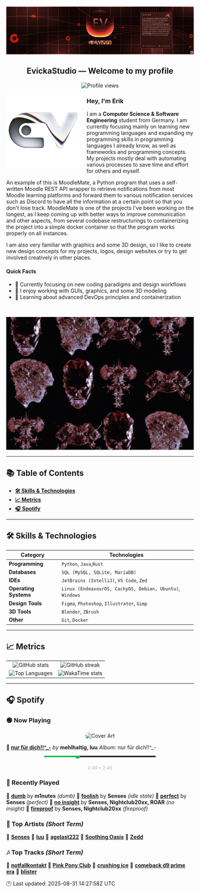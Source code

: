 <p align="center">
  <img src="assets/banner_2.webp" alt="Evicka Studio Banner" />
</p>

<h2 align="center">EvickaStudio — Welcome to my profile</h2>

<p align="center">
  <img src="https://komarev.com/ghpvc/?username=EvickaStudio&style=plastic&abbreviated=true&color=ff69b4" alt="Profile views" />
  <!-- Centering reference: using container alignment per CSS text-align guidance -->
</p>

<p>
  <img align="left" src="assets/liquid-logo-500.gif" alt="Evicka EV Logo" width="200" style="margin-right: 16px; margin-bottom: 8px;"/>
</p>

<h3>Hey, I'm Erik</h3>
<p>
  I am a <strong>Computer Science & Software Engineering</strong> student from
  Germany. I am currently focusing mainly on learning new programming
  languages and expanding my programming skills in programming languages I
  already know, as well as frameworks and programming concepts. My projects
  mostly deal with automating various processes to save time and effort for
  others and myself.
</p>
<p>
  An example of this is MoodleMate, a Python program that uses a
  self-written Moodle REST API wrapper to retrieve notifications from most
  Moodle learning platforms and forward them to various notification
  services such as Discord to have all the information at a certain point
  so that you don't lose track. MoodleMate is one of the projects I've been
  working on the longest, as I keep coming up with better ways to improve
  communication and other aspects, from several codebase restructurings to
  containerizing the project into a simple docker container so that the
  program works properly on all instances.
</p>
<p>
  I am also very familiar with graphics and some 3D design, so I like to
  create new design concepts for my projects, logos, design websites or try
  to get involved creatively in other places.
</p>

<h4>Quick Facts</h4>
<ul>
  <li>🔬 Currently focusing on new coding paradigms and design workflows</li>
  <li>👀 I enjoy working with GUIs, graphics, and some 3D modeling</li>
  <li>🌱 Learning about advanced DevOps principles and containerization</li>
  
</ul>

<br clear="left"/>

<p align="center">
  <img src="assets/evkheadpostersmol.webp" alt="Evicka poster collage" />
</p>

---

## 📚 Table of Contents

- **[🛠️ Skills & Technologies](#️-skills--technologies)**
- **[📈 Metrics](#-metrics)**
- **[🎧 Spotify](#-spotify)**

---

## 🛠️ Skills & Technologies

| **Category**          | **Technologies**                                                                                                 |
|-----------------------|------------------------------------------------------------------------------------------------------------------|
| **Programming**       | `Python`, `Java`,`Rust`                                                                                           |
| **Databases**         | `SQL (MySQL, SQLite, MariaDB)`                                                                                   |
| **IDEs**              | `JetBrains (IntelliJ)`, `VS Code`, `Zed`                                                                         |
| **Operating Systems** | `Linux (EndeavourOS, CachyOS, Debian, Ubuntu)`, `Windows`                                                        |
| **Design Tools**      | `Figma`, `Photoshop`, `Illustrator`, `Gimp`                                                                      |
| **3D Tools**          | `Blender`, `ZBrush`                                                                                              |
| **Other**             | `Git`, `Docker`                                                                                                  |

---

## 📈 Metrics

<table>
  <tr>
    <td align="center">
      <img src="https://github-readme-stats.vercel.app/api?username=EvickaStudio&show=reviews,discussions_started,discussions_answered,prs_merged,prs_merged_percentage&show_icons=true&theme=transparent" alt="GitHub stats" width="100%" />
    </td>
    <td align="center">
      <img src="https://github-readme-streak-stats.herokuapp.com/?user=EvickaStudio&theme=transparent" alt="GitHub streak" width="100%" />
    </td>
  </tr>
  <tr>
    <td align="center">
      <img src="https://github-readme-stats.vercel.app/api/top-langs/?username=EvickaStudio&theme=transparent&layout=compact" alt="Top Languages" width="100%" />
    </td>
    <td align="center">
      <img src="https://github-readme-stats.vercel.app/api/wakatime?username=evickastudio&layout=compact&theme=transparent" alt="WakaTime stats" width="100%" />
    </td>
  </tr>
</table>

---

## 🎧 Spotify

<!-- SPOTIFY-START -->


### 🟢 Now Playing

<p align="center">
<img src="https://i.scdn.co/image/ab67616d0000b273b5d438726c4cf6424c0c5a83" alt="Cover Art" width="120" style="border-radius: 8px;"/>
</p>

**🎵 [nur für dich!!^_-](https://open.spotify.com/track/3sSIWSVqGT6Gub7E3XUzMw)**
*by* **mehlhaltig, luu**
*Album:* nur für dich!!^_-


<p align="center">
<svg width="300" height="20" xmlns="http://www.w3.org/2000/svg">
    <rect width="300" height="4" fill="#282828" rx="2"/>
    <rect width="90" height="4" fill="#1db954" rx="2"/>
    <circle cx="90" cy="2" r="6" fill="#1db954"/>
</svg>
<br/>
<span style="font-size: 12px; color: #b3b3b3;">
    0:49 • 2:45
</span>
</p>



### 📜 Recently Played

🎤 **[dumb](https://open.spotify.com/track/21gyYTVwuXZerV8Rrf6b6h)** by **m1nutes** *(dumb)*
🎤 **[foolish](https://open.spotify.com/track/3xUJ0JJIzvwYHDAlBX1iUp)** by **Senses** *(idle state)*
🎤 **[perfect](https://open.spotify.com/track/6ljAVsUGsbyJFBOVJtixcD)** by **Senses** *(perfect)*
🎤 **[no insight](https://open.spotify.com/track/0Gyyfcff9kzzBx5gffqT0A)** by **Senses, Nightclub20xx, ROAR** *(no insight)*
🎤 **[fireproof](https://open.spotify.com/track/1f5QB8fxdxDMFjCgUIePfG)** by **Senses, Nightclub20xx** *(fireproof)*



### 🌟 Top Artists *(Short Term)*

🥇 [**Senses**](https://open.spotify.com/artist/2soiLmeGhmq9uQ9fqZm3KA)
🥈 [**luu**](https://open.spotify.com/artist/4Xl2TYkCrjqcY8m2p29OGu)
🥉 [**agelast222**](https://open.spotify.com/artist/05jZ0T8kKQUA7Cd58RLiL0)
🏅 [**Soothing Oasis**](https://open.spotify.com/artist/1HON4xJAWJNuUpb6G64bNr)
🏅 [**Zedd**](https://open.spotify.com/artist/2qxJFvFYMEDqd7ui6kSAcq)



### 🎶 Top Tracks *(Short Term)*

🥇 [**notfallkontakt**](https://open.spotify.com/track/0IPMXUCfYjnY1dzyXskUNo)
🥈 [**Pink Pony Club**](https://open.spotify.com/track/6393yGahSJ9slVdOwSxOVR)
🥉 [**crushing ice**](https://open.spotify.com/track/4RMtkpXTeXjShjRfYwPZB3)
🏅 [**comeback d9 prime era**](https://open.spotify.com/track/5duwgbDJtY88MEAfXE0cd9)
🏅 [**blister**](https://open.spotify.com/track/7yL28V2luGKedtIImZTiVQ)


🕐 Last updated: 2025-08-31 14:27:58Z UTC
<!-- SPOTIFY-END -->

